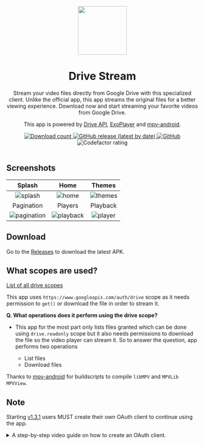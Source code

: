 <p align="center">
  <img src="https://user-images.githubusercontent.com/52543663/177340758-57d2b8a6-a6a5-4b87-935a-7986384a81c0.png" align="center" width="128" />
<p>
<h1 align="center">
  Drive Stream
</h1>
<p align="center">
Stream your video files directly from Google Drive with this specialized client. Unlike the official app, this app streams the original files for a better viewing experience. Download now and start streaming your favorite videos from Google Drive.
</p>

<p align="center">
  This app is powered by <a href="https://developers.google.com/drive/api">Drive API</a>, <a href="https://github.com/google/ExoPlayer">ExoPlayer</a> and <a href="https://github.com/mpv-android">mpv-android</a>.
</p>

<div align="center">
    <a href="https://github.com/itszechs/DriveStream/releases">

  <img alt="Download count" src="https://img.shields.io/github/downloads/itszechs/DriveStream/total?style=for-the-badge">
  </a>
      <a href="https://github.com/itszechs/DriveStream/latest">
    <img alt="GitHub release (latest by date)" src="https://img.shields.io/github/v/release/itszechs/DriveStream?style=for-the-badge">
  </a>
  <a href="https://github.com/itszechs/DriveStream/blob/master/LICENSE">
    <img alt="GitHub" src="https://img.shields.io/github/license/itszechs/DriveStream?style=for-the-badge">
  </a>
  <img alt="Codefactor rating" src="https://img.shields.io/codefactor/grade/github/itszechs/DriveStream/master?style=for-the-badge">
</div>

<br>

## Screenshots

Splash|Home|Themes
:-----:|:-------------------------------:|:-----------:|
![splash](https://user-images.githubusercontent.com/52543663/229365138-dd843448-ec71-40ac-b2b8-af2080bc55d5.png)|![home](https://user-images.githubusercontent.com/52543663/229365159-992915d4-f5df-4429-9374-15c8656ac541.png)|![themes](https://user-images.githubusercontent.com/52543663/229365393-6f7dff70-aca9-4fdd-91a5-ab66e6505ed6.png)
Pagination|Players|Playback
![pagination](https://user-images.githubusercontent.com/52543663/229365224-e2e4a4b0-44ea-4c24-87d9-9e078bf0332a.png)|![playback](https://user-images.githubusercontent.com/52543663/229365431-b39c0d2c-34cc-4891-b7ee-8dda376f47a2.png)|![player](https://user-images.githubusercontent.com/52543663/229365226-606f6eb7-2041-4dcf-9efb-27f4abef0b27.png)


## Download

Go to the [Releases](https://github.com/itsZECHS/DriveStream/releases) to download the latest APK.


## What scopes are used?

[List of all drive scopes](https://developers.google.com/identity/protocols/oauth2/scopes#drive)

This app uses `https://www.googleapis.com/auth/drive` scope as it needs permission to `get()` or
download the file in order to stream it.

**Q. What operations does it perform using the drive scope?**

- This app for the most part only lists files granted which can be done using `drive.readonly` scope
  but it also needs permissions to download the file so the video player can stream it. So to answer
  the question, app performs two operations

    - List files
    - Download files


Thanks to [mpv-android](https://github.com/mpv-android) for buildscripts to compile `libMPV`
and `MPVLib` `MPVView`.

## Note

Starting [v1.3.1](https://github.com/itszechs/DriveStream/tree/1.3.1) users MUST create their own OAuth client to continue using the app.


<details>
  <summary>A step-by-step video guide on how to create an OAuth client.</summary>
  

  https://user-images.githubusercontent.com/52543663/229366054-29e67440-9920-4504-8e1d-4f8eda367f2b.mp4
  
</details>
